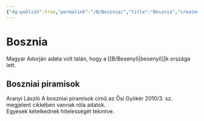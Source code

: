 ```yaml
---
{"dg-publish":true,"permalink":"/B/Bosznia/","title":"Bosznia","created":"2023-11-21T10:10","updated":"2024-10-24T16:11"}
---
```



# Bosznia

Magyar Adorján adata volt talán, hogy a [[B/Besenyő\|besenyő]]k országa lett. 

## Boszniai piramisok

Aranyi László A boszniai piramisok című az Ősi Gyökér 2010/3. sz. megjelent cikkében vannak róla adatok.  
Egyesek kételkednek hitelességét tekintve.  